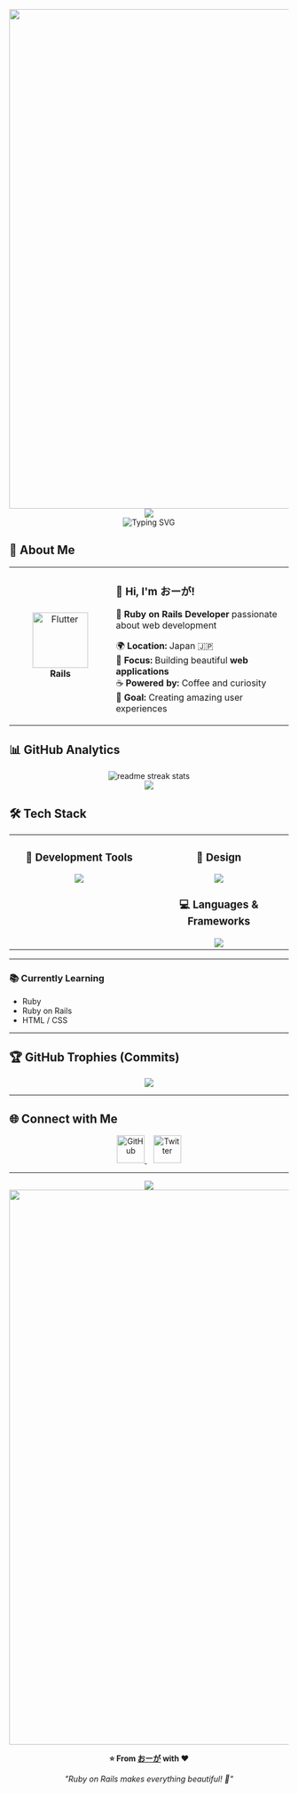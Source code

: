 <div align="center">
  <img src="https://user-images.githubusercontent.com/74038190/212284100-561aa473-3905-4a80-b561-0d28506553ee.gif" width="900">
</div>

<div align="center">
  <img src="https://capsule-render.vercel.app/api?type=waving&color=gradient&customColorList=0,2,2,5,30&height=150&section=header&animation=twinkling" />
</div>

<div align="center">
  <img src="https://readme-typing-svg.herokuapp.com?font=Fira+Code&size=32&duration=2800&pause=2000&color=A9FEF7&center=true&vCenter=true&width=600&lines=Hey+there!+I'm+おーが+%F0%9F%91%8B;Flutter+Developer+%F0%9F%9A%80;Web+App+Enthusiast+%E2%9C%A8;Always+Learning+New+Things+%F0%9F%93%9A" alt="Typing SVG" />
</div>

## 🌟 **About Me**

<div align="center">

<table>
<tr>
<td width="200" align="center">
<img src="https://skillicons.dev/icons?i=rails" width="100" height="100" alt="Flutter" />
<br><strong>Rails</strong>
</td>
<td width="400" align="left">

### 👋 **Hi, I'm おーが!**
🚀 **Ruby on Rails Developer** passionate about web development  

🌍 **Location:** Japan 🇯🇵  
💼 **Focus:** Building beautiful **web applications**  
☕ **Powered by:** Coffee and curiosity  
🎯 **Goal:** Creating amazing user experiences  

</td>
</tr>
</table>

</div>

## 📊 **GitHub Analytics**

<div align="center">
  <img src="https://github-readme-streak-stats.herokuapp.com/?user=ouga2450&theme=transparent&border_radius=10&starting_year=2025" alt="readme streak stats" />
</div>

<div align="center">
  <img src="https://github-readme-activity-graph.vercel.app/graph?username=ouga2450&custom_title=おーが's%20GitHub%20Activity%20Graph&bg_color=0d1117&color=58a6ff&line=58a6ff&point=58a6ff&area=true&hide_border=true" />
</div>

## 🛠️ **Tech Stack**

<table align="center">
<tr>
<td width="50%" align="center" valign="top">

### 🔧 **Development Tools**
<img src="https://skillicons.dev/icons?i=vscode,git,github,postman" />

</td>
<td width="50%" align="center" valign="top">

### 🎨 **Design**
<img src="https://skillicons.dev/icons?i=figma" />

### 💻 **Languages & Frameworks**
<img src="https://skillicons.dev/icons?i=ruby,rails,html,css" />

</td>
</tr>
</table>

---

### 📚 **Currently Learning**
- Ruby  
- Ruby on Rails  
- HTML / CSS  

---

## 🏆 **GitHub Trophies (Commits)**

<div align="center">
  <img src="https://github-profile-trophy.vercel.app/?username=ouga2450&theme=transparent&no-frame=true&no-bg=false&margin-w=4&column=7&rank=SECRET,SSS,SS,S,AAA,AA,A,B,C&title=Commit,Commits" />
</div>

---

## 🌐 **Connect with Me**

<div align="center">
  <a href="https://github.com/ouga2450">
    <img src="https://skillicons.dev/icons?i=github" width="50" alt="GitHub" />
  </a>
  &nbsp;&nbsp;
  <a href="https://twitter.com/ouga_68a">
    <img src="https://skillicons.dev/icons?i=twitter" width="50" alt="Twitter" />
  </a>
</div>

---

<div align="center">
  <img src="https://capsule-render.vercel.app/api?type=waving&color=gradient&customColorList=0,2,2,5,30&height=120&section=footer&animation=twinkling" />
</div>

<div align="center">
  <img src="https://user-images.githubusercontent.com/74038190/212284115-f47cd8ff-2ffb-4b04-b5bf-4d1c14c0247f.gif" width="1000">

  **⭐ From [おーが](https://github.com/ouga2450) with ❤️**
  
  *"Ruby on Rails makes everything beautiful! 🦋"*
</div>

</div>
